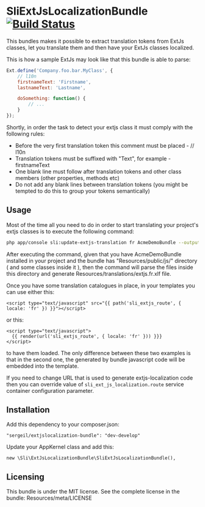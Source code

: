 # SliExtJsLocalizationBundle [![Build Status](https://travis-ci.org/sergeil/SliExtJsLocalizationBundle.svg?branch=develop)](https://travis-ci.org/sergeil/SliExtJsLocalizationBundle)

This bundles makes it possible to extract translation tokens from ExtJs classes, let you translate them and then
have your ExtJs classes localized.

This is how a sample ExtJs may look like that this bundle is able to parse:

```javascript
Ext.define('Company.foo.bar.MyClass', {
    // l10n
    firstnameText: 'Firstname',
    lastnameText: 'Lastname',

    doSomething: function() {
        // ...
    }
});
```

Shortly, in order the task to detect your extjs class it must comply with the following rules:
 - Before the very first translation token this comment must be placed - // l10n
 - Translation tokens must be suffixed with "Text", for example - firstnameText
 - One blank line must follow after translation tokens and other class members (other properties, methods etc)
 - Do not add any blank lines between translation tokens (you might be tempted to do this to group your tokens semantically)

## Usage

Most of the time all you need to do in order to start translating your project's extjs classes is to execute
the following command:

``` bash
php app/console sli:update-extjs-translation fr AcmeDemoBundle --output-format=xlf
```

After executing the command, given that you have AcmeDemoBundle installed in your project and the bundle has
"Resources/public/js/" directory ( and some classes inside it ), then the command will parse the files inside
this directory and generate Resources/translations/extjs.fr.xlf file.

Once you have some translation catalogues in place, in your templates you can use either this:

``` twig
<script type="text/javascript" src="{{ path('sli_extjs_route', { locale: 'fr' }) }}"></script>
```

or this:

``` twig
<script type="text/javascript">
  {{ render(url('sli_extjs_route', { locale: 'fr' })) }}}
</script>
```

to have them loaded. The only difference between these two examples is that in the second one, the generated by bundle
javascript code will be embedded into the template.

If you need to change URL that is used to generate extjs-localization code then you can override value of
`sli_ext_js_localization.route` service container configuration parameter.

## Installation

Add this dependency to your composer.json:

    "sergeil/extjslocalization-bundle": "dev-develop"

Update your AppKernel class and add this:

    new \Sli\ExtJsLocalizationBundle\SliExtJsLocalizationBundle(),

## Licensing

This bundle is under the MIT license. See the complete license in the bundle:
Resources/meta/LICENSE